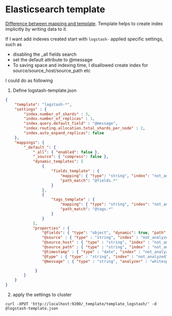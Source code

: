 # Elasticsearch template

[Difference between mapping and template](https://stackoverflow.com/a/52823881).  Template helps to create index implicitly by writing data to it.

If I want add indexes created start with `logstash-` applied specific settings, such as
- disabling the _all fields search
- set the default attribute to @message
- To saving space and indexing time, I disallowed create index for source/source_host/source_path etc


I could do as following  
1. Define logstash-template.json
```json
{
    "template": "logstash-*",
    "settings" : {
        "index.number_of_shards" : 3,
        "index.number_of_replicas" : 1,
        "index.query.default_field" : "@message",
        "index.routing.allocation.total_shards_per_node" : 2,
        "index.auto_expand_replicas": false
    },
    "mappings": {
        "_default_": {
            "_all": { "enabled": false },
            "_source": { "compress": false },
            "dynamic_templates": [
                {
                    "fields_template" : {
                        "mapping": { "type": "string", "index": "not_analyzed" },
                        "path_match": "@fields.*"
                    }
                },
                {
                    "tags_template" : {
                        "mapping": { "type": "string", "index": "not_analyzed" },
                        "path_match": "@tags.*"
                    }
                }
            ],
            "properties" : {
                "@fields": { "type": "object", "dynamic": true, "path": "full" },
                "@source" : { "type" : "string", "index" : "not_analyzed" },
                "@source_host" : { "type" : "string", "index" : "not_analyzed" },
                "@source_path" : { "type" : "string", "index" : "not_analyzed" },
                "@timestamp" : { "type" : "date", "index" : "not_analyzed" },
                "@type" : { "type" : "string", "index" : "not_analyzed" },
                "@message" : { "type" : "string", "analyzer" : "whitespace" }

             }
        }
    }
}
```
2. apply the settings to cluster
```
curl -XPUT 'http://localhost:9200/_template/template_logstash/' -d @logstash-template.json
```
